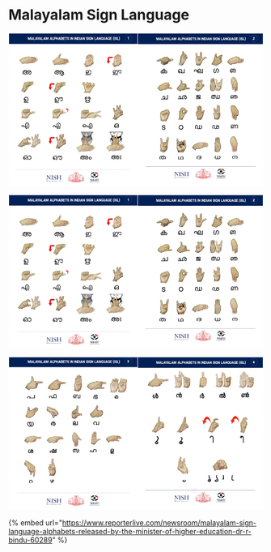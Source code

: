 # Malayalam Sign Language

![](../../.gitbook/assets/image%20%28116%29.png)

![](../../.gitbook/assets/image%20%28117%29.png)

![](../../.gitbook/assets/image%20%28118%29.png)

{% embed url="https://www.reporterlive.com/newsroom/malayalam-sign-language-alphabets-released-by-the-minister-of-higher-education-dr-r-bindu-60289" %}



